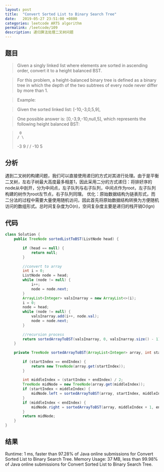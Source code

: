 ```yaml
---
layout: post
title:  "Convert Sorted List to Binary Search Tree"
date:   2019-05-27 23:51:00 +0800
categories: leetcode ARTS algorithm
permalink: /leetcode/109
description: 递归算法处理二叉树问题
---
```


## 题目

> Given a singly linked list where elements are sorted in ascending order, convert it to a height balanced BST.

> For this problem, a height-balanced binary tree is defined as a binary tree in which the depth of the two subtrees of every node never differ by more than 1.

> Example:

> Given the sorted linked list: [-10,-3,0,5,9],

> One possible answer is: [0,-3,9,-10,null,5], which represents the following height balanced BST:

>      0
>     / \
>   -3   9
>   /   /
>  -10  5


## 分析
遇到二叉树的构建问题，我们可以直接使用递归的方式对其进行处理。由于是平衡二叉树，左右子树最大高度最多相差1，因此采用二分的方式递归：将排好序的node从中剖开，分为中间点，左子队列与右子队列，中间点作为root，左子队列构建的树作为root左节点，右子队列同理。
优化：原始数据结构为链表形式，而二分法的过程中需要大量使用随机访问，因此首先将原始数据结构转换为方便随机访问的数组形式。总时间复杂度为O(n)，空间复杂度主要是递归的栈开销O(lgn)

## 代码
``` java
class Solution {
    public TreeNode sortedListToBST(ListNode head) {
        
        if (head == null) {
            return null;
        }
        
        //convert to array
        int i = 0;
        ListNode node = head;
        while (node != null) {
            i++;
            node = node.next;
        }
        ArrayList<Integer> valsInarray = new ArrayList<>(i);
        i = 0;
        node = head;
        while (node != null) {
            valsInarray.add(i++, node.val);
            node = node.next;
        }
        
        //recursion process
        return sortedArrayToBST(valsInarray, 0, valsInarray.size() - 1);
    }
    
    private TreeNode sortedArrayToBST(ArrayList<Integer> array, int startIndex, int endIndex) {
        
        if (startIndex == endIndex) {
            return new TreeNode(array.get(startIndex));
        }
        
        int middleIndex = (startIndex + endIndex) / 2;
        TreeNode midNode = new TreeNode(array.get(middleIndex));
        if (startIndex < middleIndex) {
            midNode.left = sortedArrayToBST(array, startIndex, middleIndex - 1);
        }
        if (middleIndex < endIndex) {
            midNode.right = sortedArrayToBST(array, middleIndex + 1, endIndex);
        }
        return midNode;
    }
}
```

## 结果
Runtime: 1 ms, faster than 97.28% of Java online submissions for Convert Sorted List to Binary Search Tree.
Memory Usage: 37 MB, less than 99.98% of Java online submissions for Convert Sorted List to Binary Search Tree.